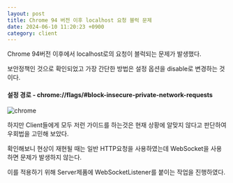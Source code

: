 ```yaml
---
layout: post
title: Chrome 94 버전 이후 localhost 요청 블럭 문제
date: 2024-06-10 11:20:23 +0900
category: client
---
```


Chrome 94버전 이후에서 localhost로의 요청이 블럭되는 문제가 발생했다.

보안정책인 것으로 확인되었고 가장 간단한 방법은 설정 옵션을 disable로 변경하는 것이다.

#### 설정 경로 - chrome://flags/#block-insecure-private-network-requests
![chrome](/public/img/localhostblock.png)

하지만 Client들에게 모두 저런 가이드를 하는것은 현재 상황에 알맞지 않다고 판단하여 우회법을 고민해 보았다.

확인해보니 현상이 재현될 때는 일반 HTTP요청을 사용하였는데 WebSocket을 사용하면 문제가 발생하지 않는다.

이를 적용하기 위해 Server제품에 WebSocketListener를 붙이는 작업을 진행하였다.